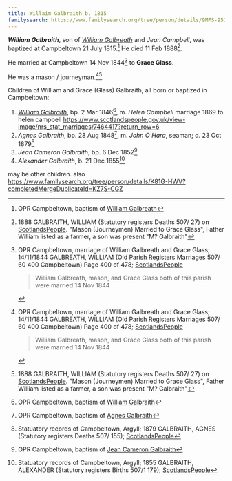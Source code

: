 ```yaml
---
title: Willaim Galbraith b. 1815
familysearch: https://www.familysearch.org/tree/person/details/9MFS-951
---
```

***William Galbraith***, son of *[William Galbreath](galbreath-william-1780.md)* and *Jean Campbell*, was baptized at Campbeltown 21 July 1815.[^birth]  He died 11 Feb 1888[^death].

He married at Campbeltown 14 Nov 1844[^marriage-glass] to **Grace Glass**.

He was a mason / journeyman.[^marriage-glass][^death].

Children of William and Grace (Glass) Galbraith, all born or baptized in Campbeltown:

1. *[William Galbraith](galbraith-william-1846-campbell.md)*, bp. 2 Mar 1846[^william-birth], m. *Helen Campbell*   marriage 1869 to helen campbell https://www.scotlandspeople.gov.uk/view-image/nrs_stat_marriages/7464417?return_row=6
3. *Agnes Galbraith*, bp. 28 Aug 1848[^agnes-birth], m. *John O'Hara*, seaman; d. 23 Oct 1879[^agnes-death]
4. *Jean Cameron Galbraith*, bp. 6 Dec 1852[^jean-birth]
5. *Alexander Galbraith*, b. 21 Dec 1855[^alexander-birth]

may be other children.
also https://www.familysearch.org/tree/person/details/K81G-HWV?completedMergeDuplicateId=KZ7S-CGZ

[^birth]: OPR Campbeltown, baptism of [William Galbreath](/sources/opr-campbeltown-births.md#1815-07-21-william-galbreath)

[^death]:  1888 GALBRAITH, WILLIAM (Statutory registers Deaths 507/ 27) on [ScotlandsPeople](https://www.scotlandspeople.gov.uk/view-image/nrs_stat_deaths/2986875).
  "Mason (Journeymen) Married to Grace Glass", Father William listed as a farmer, a son was present "M? Galbraith"

[^marriage-glass]: OPR Campbeltown, marriage of William Galbreath and Grace Glass; 14/11/1844 GALBREATH, WILLIAM (Old Parish Registers Marriages 507/ 60 400 Campbeltown) Page 400 of 478; [ScotlandsPeople](https://www.scotlandspeople.gov.uk/view-image/nrs_opr_records/9531327?image=400)
    > William Galbreath, mason, and Grace Glass both of this parish
    > were married 14 Nov 1844

[^william-birth]: OPR Campbeltown, baptism of [William Galbraith](/sources/opr-campbeltown-births.md#1846-03-02-william-galbreath)

[^agnes-birth]: OPR Campbeltown, baptism of [Agnes Galbraith](/sources/opr-campbeltown-births.md#1848-08-28-agnes-galbreath)

[^agnes-death]: Statuatory records of Campbeltown, Argyll; 1879 GALBRAITH, AGNES (Statutory registers Deaths 507/ 155); [ScotlandsPeople](https://www.scotlandspeople.gov.uk/view-image/nrs_stat_deaths/2170586)

[^jean-birth]: OPR Campbeltown, baptism of [Jean Cameron Galbraith](/sources/opr-campbeltown-births.md#1852-12-06-jean-cameron-galbraith)

[^alexander-birth]: Statuatory records of Campbeltown, Argyll; 1855 GALBRAITH, ALEXANDER (Statutory registers Births 507/1 179); [ScotlandsPeople](https://www.scotlandspeople.gov.uk/view-image/nrs_stat_births/38701597)
